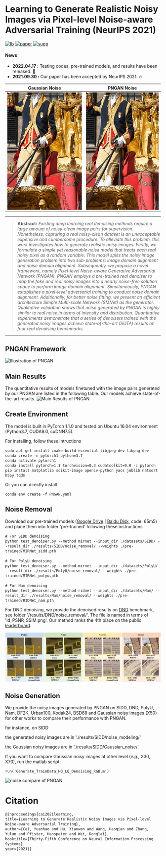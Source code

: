 # Learning to Generate Realistic Noisy Images via Pixel-level Noise-aware Adversarial Training (NeurIPS 2021)
[![lb](https://img.shields.io/badge/DND-leaderboard-179bd3)](https://noise.visinf.tu-darmstadt.de/benchmark/#results_srgb)
[![paper](https://img.shields.io/badge/NeurIPS-paper-179bd3)](https://proceedings.neurips.cc/paper/2021/file/1a5b1e4daae265b790965a275b53ae50-Paper.pdf)
[![supp](https://img.shields.io/badge/NeurIPS-supplementary_matrial-179bd3)](https://proceedings.neurips.cc/paper/2021/file/1a5b1e4daae265b790965a275b53ae50-Supplemental.pdf)

#### News
- **2022.04.17 :** Testing codes, pre-trained models, and results have been released. :rocket: 
- **2021.09.30 :** Our paper has been accepted by NeurIPS 2021. 🔥

|                       Gaussian Noise                          |                        PNGAN Noise                        |
| :-----------------------------------------------------------: | :-------------------------------------------------------: |
| <img src="./figure/clean2gaussian.gif"  height=380 width=380> | <img src="./figure/clean2PNGAN.gif" width=380 height=380> |




<hr />

> **Abstract:** *Existing deep learning real denoising methods require a large amount of noisy-clean image pairs for supervision. Nonetheless, capturing a  real noisy-clean dataset is an unacceptable expensive and cumbersome procedure. To alleviate this problem, this work investigates how to generate realistic noisy images. Firstly, we formulate a simple yet reasonable noise model that treats each real noisy pixel as a random variable. This model splits the noisy image generation problem into two sub-problems: image domain alignment and noise domain alignment. Subsequently, we propose a novel framework, namely Pixel-level Noise-aware Generative Adversarial Network (PNGAN). PNGAN employs a pre-trained real denoiser to map the fake and real noisy images into a nearly noise-free solution space to perform image domain alignment. Simultaneously, PNGAN establishes a pixel-level adversarial training to conduct noise domain alignment. Additionally, for better noise fitting, we present an efficient architecture Simple Multi-scale Network (SMNet) as the generator. Qualitative validation shows that noise generated by PNGAN is highly similar to real noise in terms of intensity and distribution. Quantitative experiments demonstrate that a series of denoisers trained with the generated noisy images achieve state-of-the-art (SOTA) results on four real denoising benchmarks.* 
<hr />

## PNGAN Framework
 ![Illustration of PNGAN](/figure/PNGAN.png)

## Main Results
The quantitative results of models finetuned with the image pairs generated by our PNGAN are listed in the following table. Our models achieve state-of-the-art results.
 ![Main Results of PNGAN](/figure/main.png)





## Create Environment
The model is built in PyTorch 1.1.0 and tested on Ubuntu 16.04 environment (Python3.7, CUDA9.0, cuDNN7.5).

For installing, follow these intructions

```shell
sudo apt-get install cmake build-essential libjpeg-dev libpng-dev
conda create -n pytorch1 python=3.7
conda activate pytorch1
conda install pytorch=1.1 torchvision=0.3 cudatoolkit=9.0 -c pytorch
pip install matplotlib scikit-image opencv-python yacs joblib natsort h5py tqdm
```

Or you can directly install

```shell
conda env create -f PNGAN.yaml
```

## Noise Removal
Download our pre-trained models ([Google Drive](https://drive.google.com/drive/folders/1ykkqUB7jA0flsoWWC1Um8YBjy5_OnZqN?usp=sharing) | [Baidu Disk](https://pan.baidu.com/s/108K8VAPVEULaRMo-ZCxbNQ), code: 65m5) and place them into folder 'pre-trained'
following these instructions

```shell
# For SIDD denoising
python test_denoiser.py --method mirnet --input_dir ./datasets/SIDD/ --result_dir ./results/SIDD/noise_removal/ --weights ./pre-trained/MIRNet_sidd.pth

# For PolyU denoising
python test_denoiser.py --method mirnet --input_dir ./datasets/PolyU/ --result_dir ./results/PolyU/noise_removal/ --weights ./pre-trained/MIRNet_polyu.pth

# For Nam denoising
python test_denoiser.py --method ridnet --input_dir ./datasets/Nam/ --result_dir ./results/Nam/noise_removal/ --weights ./pre-trained/RIDNet_nam.pth
```

For DND denoising, we provide the denoised results on [DND](https://noise.visinf.tu-darmstadt.de/) benchmark, see folder '/results/DND/noise_removal/'. The file is named in terms of 'id_PSNR_SSIM.png'. Our method ranks the 4th place on the public [leaderboard](https://noise.visinf.tu-darmstadt.de/benchmark/#results_srgb).

![denoise_compare](/figure/noise_removal.png)

## Noise Generation
We provide the noisy images generated by PNGAN on SIDD, DND, PolyU, Nam, DF2K, Urban100, Kodak24, BSD68 and Gaussian noisy images (X50) for other works to compare their performance with PNGAN.

for instance, on SIDD

the generated noisy images are in './results/SIDD/noise_modeling/'

the Gaussian noisy images are in './results/SIDD/Gaussian_noise/'

If you want to compare Gaussian noisy images at other level (*e.g.,* X30, X70), run the matlab script:

```shell
run('Generate_TrainData_HQ_LQ_Denoising_RGB.m')
```

![noise compare of PNGAN](/figure/noisy.png)


# Citation
```
@inproceedings{cai2021learning, 
title={Learning to Generate Realistic Noisy Images via Pixel-level Noise-aware Adversarial Training}, 
author={Cai, Yuanhao and Hu, Xiaowan and Wang, Haoqian and Zhang, Yulun and Pfister, Hanspeter and Wei, Donglai}, 
booktitle={Thirty-Fifth Conference on Neural Information Processing Systems}, 
year={2021}}
```
